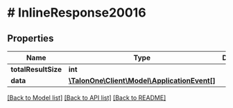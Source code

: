 # # InlineResponse20016

## Properties

Name | Type | Description | Notes
------------ | ------------- | ------------- | -------------
**totalResultSize** | **int** |  | 
**data** | [**\TalonOne\Client\Model\ApplicationEvent[]**](ApplicationEvent.md) |  | 

[[Back to Model list]](../../README.md#documentation-for-models) [[Back to API list]](../../README.md#documentation-for-api-endpoints) [[Back to README]](../../README.md)



